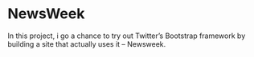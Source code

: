 # NewsWeek
In this project, i go  a chance to try out Twitter’s Bootstrap framework by building a site that actually uses it – Newsweek.
